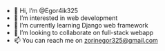 - 👋 Hi, I’m @Egor4ik325
- 👀 I’m interested in web development
- 🌱 I’m currently learning Django web framework
- 💞️ I’m looking to collaborate on full-stack webapp
- 📫 You can reach me on zorinegor325@gmail.com

<!---
Egor4ik325/Egor4ik325 is a ✨ special ✨ repository because its `README.md` (this file) appears on your GitHub profile.
You can click the Preview link to take a look at your changes.
--->
